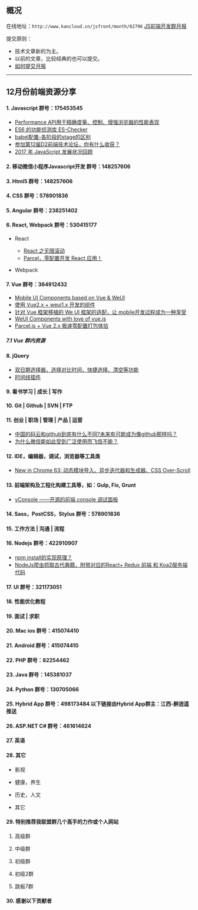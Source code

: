 ## 概况

在线地址：`http://www.kancloud.cn/jsfront/month/82796` [JS前端开发群月报](http://www.kancloud.cn/jsfront/month/82796)


提交原则：

- 技术文章新的为主。
- 以前的文章，比较经典的也可以提交。
- [如何提交月报](http://www.kancloud.cn/jsfront/month/227309)

---


## 12月份前端资源分享
#### 1. Javascript   群号：175453545
- [Performance API用于精确度量、控制、增强浏览器的性能表现](http://javascript.ruanyifeng.com/bom/performance.html)
- [ES6 的功能侦测库 ES-Checker](http://www.ruanyifeng.com/blog/2015/06/es-checker.html)
- [babel配置-各阶段的stage的区别](https://www.vanadis.cn/2017/03/18/babel-stage-x/)
- [参加第12届D2前端技术论坛，你有什么收获？](https://www.zhihu.com/question/264152445)
- [2017 年 JavaScript 发展状况回顾](http://www.dingxuewen.com/2017/12/28/a-look-back-at-the-state-of-javascript-in-2017/)


#### 2. 移动微信小程序Javascript开发 群号：148257606

#### 3. Html5 群号：148257606

#### 4. CSS  群号：578901836

#### 5. Angular 群号：238251402

#### 6. React, Webpack 群号：530415177
- React

    - [React 之无限滚动](https://zhuanlan.zhihu.com/p/32075662)
    - [Parcel，零配置开发 React 应用！](https://zhuanlan.zhihu.com/p/32375500)

- Webpack



#### 7. Vue 群号：364912432
- [Mobile UI Components based on Vue & WeUI](https://github.com/airyland/vux)
- [使用 Vue2.x + weui1.x 开发的组件](https://github.com/tianyong90/we-vue)
- [针对 Vue 框架移植的 We UI 框架的适配，让 mobile开发过程成为一种享受](https://github.com/aidenZou/vue-weui)
- [WeUI Components with love of vue.js](https://github.com/adcentury/vue-weui)
- [Parcel.js + Vue 2.x 极速零配置打包体验](http://www.cnblogs.com/wisewrong/p/8086239.html)

##### 7.1 Vue 群内资源

#### 8. jQuery
- [双日期选择器，选择对比时间，快捷选择、清空等功能](https://github.com/zou12e/pickerDateRange)
- [时间线插件](https://www.jqueryscript.net/tags.php?/Timeline/)

#### 9. 看书学习 | 成长 | 写作

#### 10. Git | Github | SVN | FTP

#### 11. 创业 | 职场 | 管理 | 产品 | 运营
- [中国的码云和github到底有什么不同?未来有可能成为像github那样吗？](https://www.zhihu.com/question/67312436)
- [为什么微信能如此受到广泛使用而飞信不能？](https://www.zhihu.com/question/28997417)

#### 12. IDE，编辑器，调试，浏览器等工具类
- [New in Chrome 63: 动态模块导入、异步迭代器和生成器、CSS Over-Scroll](https://zhuanlan.zhihu.com/p/32342313)

#### 13. 前端架构及工程化构建工具等，如：Gulp, Fis, Grunt
- [vConsole ——开源的前端 console 调试面板](https://www.qianduan.net/vconsole-open-source/)

#### 14. Sass，PostCSS，Stylus  群号：578901836

#### 15. 工作方法 | 沟通 | 流程

#### 16. Nodejs 群号：422910907
- [npm install的实现原理？](https://www.zhihu.com/question/66629910)
- [NodeJs爬虫抓取古代典籍，附带对应的React+ Redux 前端 和 Koa2服务端代码](https://juejin.im/post/5a3f7a9f6fb9a04525785590)

#### 17. UI 群号：321173051

#### 18. 性能优化教程

#### 19. 面试 | 求职

#### 20. Mac ios 群号：415074410

#### 21. Android 群号：415074410

#### 22. PHP 群号：82254462

#### 23. Java 群号：145381037

#### 24. Python 群号：130705066

#### 25. Hybrid App 群号：498173484 以下链接由Hybrid App群主：江西-醉逍遥推送

#### 26. ASP.NET C# 群号：461614624

#### 27. 英语

#### 28. 其它

- 影视


- 健康，养生


- 历史，人文


- 其它




#### 29. 特别推荐我联盟群几个高手的力作或个人网站

1. 高级群


2. 中级群

3. 初级群

4. 初级2群


5. 跳板7群


#### 30. 感谢以下贡献者

